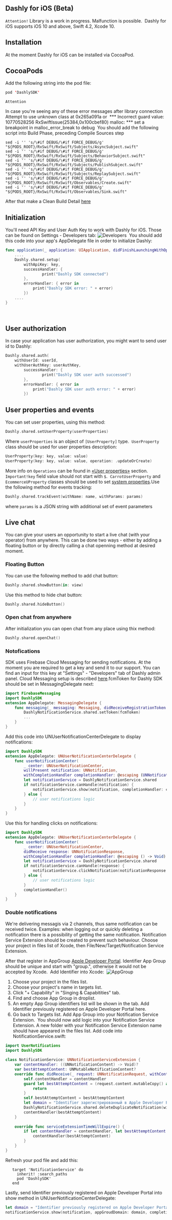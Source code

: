 
## Dashly for iOS (Beta)

`Attention!` Library is a work in progress. Malfunction is possible.
​
Dashly for iOS supports iOS 10 and above, Swift 4.2, Xcode 10.
​
## Installation
At the moment Dashly for iOS can be installed via CocoaPod.
​
## CocoaPods
Add the following string into the pod file:
```swift
pod 'DashlySDK'
```

`Attention`

In case you're seeing any of these error messages after library connection
​
    Attempt to use unknown class at 0x265a091a
or
​
    *** Incorrect guard value: 10770528256
    RxSwiftIssue(25384,0x100cbef80) malloc: *** set a breakpoint in malloc_error_break to debug
​
You should add the following script into Build Phase, preceding Compile Sources step
```
sed -i '' 's/\#if DEBUG/\#if FORCE_DEBUG/g' "${PODS_ROOT}/RxSwift/RxSwift/Subjects/AsyncSubject.swift"
sed -i '' 's/\#if DEBUG/\#if FORCE_DEBUG/g' "${PODS_ROOT}/RxSwift/RxSwift/Subjects/BehaviorSubject.swift"
sed -i '' 's/\#if DEBUG/\#if FORCE_DEBUG/g' "${PODS_ROOT}/RxSwift/RxSwift/Subjects/PublishSubject.swift"
sed -i '' 's/\#if DEBUG/\#if FORCE_DEBUG/g' "${PODS_ROOT}/RxSwift/RxSwift/Subjects/ReplaySubject.swift"
sed -i '' 's/\#if DEBUG/\#if FORCE_DEBUG/g' "${PODS_ROOT}/RxSwift/RxSwift/Observables/Create.swift"
sed -i '' 's/\#if DEBUG/\#if FORCE_DEBUG/g' "${PODS_ROOT}/RxSwift/RxSwift/Observables/Sink.swift"
```
After that make a Clean Build
Detail [here](https://github.com/ReactiveX/RxSwift/issues/1972)
​
## Initialization
You'll need API Key and User Auth Key to work with Dashly for iOS. Those can be found on Settings - Developers tab:
![Developers](https://github.com/carrotquest/ios-sdk/blob/dashly/assets/ApiKeys.png)
​
You should add this code into your app's AppDelegate file in order to initialize Dashly:
​
```Swift
func application(_ application: UIApplication, didFinishLaunchingWithOptions launchOptions: [UIApplication.LaunchOptionsKey:Any]?) -> Bool {
    ....
    Dashly.shared.setup(
        withApiKey: key,
        successHandler: {
                print("Dashly SDK connected")
        },
        errorHandler: { error in
            print("Dashly SDK error: " + error)
        })
    ....
}
```

​
​
## User authorization

In case your application has user authorization, you might want to send user id to Dashly:
​
```Swift
Dashly.shared.auth(
    withUserId: userId, 
    withUserAuthKey: userAuthKey,
        successHandler: {
                print("Dashly SDK user auth successed")
        },
        errorHandler: { error in
            print("Dashly SDK user auth error: " + error)
        })
```

## User properties and events

You can set user properties, using this method:
```Swift
Dashly.shared.setUserProperty(userProperties)
```
Where `userProperties` is an object of `[UserProperty]` type.
​
`UserProperty` class should be used for user properties description:
```Swift
UserProperty(key: key, value: value)
UserProperty(key: key, value: value, operation: .updateOrCreate)
```
More info on `Operations` can be found in [«User properties»](/props#_3) section.
​
`Important!`
​
`key` field value should not start with `$`.
​
​
`CarrotUserProperty` and `EcommerceUProperty` classes should be used to set [system properties](/props#_4).
​
​
Use the following method for events tracking:
```Swift
Dashly.shared.trackEvent(withName: name, withParams: params)
```
where `params` is a JSON string with additional set of event parameters
​
## Live chat
You can give your users an opportunity to start a live chat (with your operator) from anywhere. This can be done two ways - either by adding a floating button or by directly calling a chat openning method at desired moment.
​
### Floating Button
You can use the following method to add chat button:
​
```Swift
Dashly.shared.showButton(in: view)
```

Use this method to hide chat button:
```Swift
Dashly.shared.hideButton()
```

### Open chat from anywhere
After initialization you can open chat from any place using thix method:
```swift
Dashly.shared.openChat()
```

### Notofications
SDK uses Firebase Cloud Messaging for sending notifications. At the moment you are required to get a key and send it to our support. You can find an input for this key at "Settings" - "Developers" tab of Dashly admin panel. Cloud Messaging setup is described [here](https://firebase.google.com/docs/cloud-messaging/ios/client).
​
fcmToken for Dashly SDK should be set in MessagingDelegate next:
​
```swift
import FirebaseMessaging
import DashlySDK
extension AppDelegate: MessagingDelegate {  
    func messaging(_ messaging: Messaging, didReceiveRegistrationToken fcmToken: String) {
        DashlyNotificationService.shared.setToken(fcmToken)
        ...
    }
}
```

Add this code into UNUserNotificationCenterDelegate to display notifications:
​
```swift
import DashlySDK
extension AppDelegate: UNUserNotificationCenterDelegate {
    func userNotificationCenter(
        _ center: UNUserNotificationCenter,
        willPresent notification: UNNotification,
        withCompletionHandler completionHandler: @escaping (UNNotificationPresentationOptions) -> Void) {
        let notificationService = DashlyNotificationService.shared
        if notificationService.canHandle(notification) {
            notificationService.show(notification, completionHandler: completionHandler)
        } else {
            // user notifications logic
        }
    }
}
```

Use this for handling clicks on notifications:
​
```swift
import DashlySDK
extension AppDelegate: UNUserNotificationCenterDelegate {
    func userNotificationCenter(
        _ center: UNUserNotificationCenter,
        didReceive response: UNNotificationResponse,
        withCompletionHandler completionHandler: @escaping () -> Void) {
        let notificationService = DashlyNotificationService.shared
        if notificationService.canHandle(response) {
            notificationService.clickNotification(notificationResponse: response)
        } else {
            // user notifications logic
        }
        completionHandler()
    }
}
```

### Double notifications

We're delivering messagis via 2 channels, thus same notification can be received twice. Examples: when logging out or quickly deleting a notification there is a possibility of getting the same notification. Notification Service Extension should be created to prevent such behaviour. Choose your project in files list of Xcode, then File/New/Target/Notification Service Extension.

After that register in AppGroup [Apple Developer Portal](https://developer.apple.com/account/resources/identifiers/list/applicationGroup). Identifier App Group should be unique and start with "group.", otherwise it would not be accepted by Xcode. 
​
Add Identifier into Xcode:
​
![AppGroup](https://github.com/carrotquest/ios-sdk/blob/dashly/assets/AppGroup.png)
​
1) Choose your project in the files list. 
​
2) Choose your project's name in targets list. 
​
3) Click "+ Capability" in "Singing & Capabitities" tab. 
​
4) Find and choose App Group in droplist.
​
5) An empty App Group identifiers list will be shown in the tab. Add Identifier previously registered on Apple Developer Portal here. 
​
6) Go back to Targets list. Add App Group into your Notification Service Extension. 
​
You should now add logic into your Notification Service Extension. A new folder with your Notification Service Extension name should have appeared in the files list. Add code into NotificationService.swift:
​
```swift
import UserNotifications
import DashlySDK
​
class NotificationService: UNNotificationServiceExtension {
    var contentHandler: ((UNNotificationContent) -> Void)?
    var bestAttemptContent: UNMutableNotificationContent?
    override func didReceive(_ request: UNNotificationRequest, withContentHandler contentHandler: @escaping (UNNotificationContent) -> Void) {
        self.contentHandler = contentHandler
        guard let bestAttemptContent = (request.content.mutableCopy() as? UNMutableNotificationContent) else {
            return
        }
        self.bestAttemptContent = bestAttemptContent
        let domain = "Identifier зарегистрированный в Apple Developer Portal ранее"
        DashlyNotificationService.shared.deleteDuplicateNotification(withContent: bestAttemptContent, appGroudDomain: domain)
        contentHandler(bestAttemptContent)
    }
    
    override func serviceExtensionTimeWillExpire() {
        if let contentHandler = contentHandler, let bestAttemptContent =  bestAttemptContent {
            contentHandler(bestAttemptContent)
        }
    }
}
```

Refresh your pod file and add this:
```
   target 'NotificationService' do
     inherit! :search_paths
     pod 'DashlySDK'
   end
```

Lastly, send Identifier previously registered on Apple Developer Portal into show method in UNUserNotificationCenterDelegate:
​
```swift
let domain = "Identifier previously registered on Apple Developer Portal"
notificationService.show(notification, appGroudDomain: domain, completionHandler: completionHandler)
```
